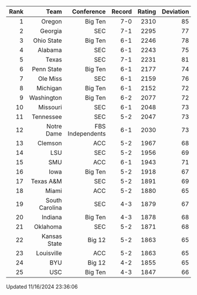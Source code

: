 | Rank  | Team                 | Conference           | Record   | Rating | Deviation |
| ---:  | ---:                 | ---:                 | ---:     | ---:   | ---:      |
| 1     | Oregon               | Big Ten              | 7-0      | 2310   | 85        |
| 2     | Georgia              | SEC                  | 7-1      | 2295   | 77        |
| 3     | Ohio State           | Big Ten              | 6-1      | 2246   | 78        |
| 4     | Alabama              | SEC                  | 6-1      | 2243   | 75        |
| 5     | Texas                | SEC                  | 7-1      | 2231   | 81        |
| 6     | Penn State           | Big Ten              | 6-1      | 2177   | 74        |
| 7     | Ole Miss             | SEC                  | 6-1      | 2159   | 76        |
| 8     | Michigan             | Big Ten              | 6-1      | 2152   | 72        |
| 9     | Washington           | Big Ten              | 6-2      | 2077   | 72        |
| 10    | Missouri             | SEC                  | 6-1      | 2048   | 73        |
| 11    | Tennessee            | SEC                  | 5-2      | 2047   | 73        |
| 12    | Notre Dame           | FBS Independents     | 6-1      | 2030   | 73        |
| 13    | Clemson              | ACC                  | 5-2      | 1967   | 68        |
| 14    | LSU                  | SEC                  | 5-2      | 1956   | 69        |
| 15    | SMU                  | ACC                  | 6-1      | 1943   | 71        |
| 16    | Iowa                 | Big Ten              | 5-2      | 1918   | 67        |
| 17    | Texas A&M            | SEC                  | 5-2      | 1891   | 69        |
| 18    | Miami                | ACC                  | 5-2      | 1880   | 65        |
| 19    | South Carolina       | SEC                  | 4-3      | 1879   | 67        |
| 20    | Indiana              | Big Ten              | 4-3      | 1878   | 68        |
| 21    | Oklahoma             | SEC                  | 5-2      | 1871   | 68        |
| 22    | Kansas State         | Big 12               | 5-2      | 1863   | 65        |
| 23    | Louisville           | ACC                  | 5-2      | 1863   | 65        |
| 24    | BYU                  | Big 12               | 4-2      | 1855   | 65        |
| 25    | USC                  | Big Ten              | 4-3      | 1847   | 66        |

Updated 11/16/2024 23:36:06

